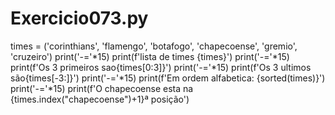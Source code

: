 # Exercicio073.py

times = ('corinthians', 'flamengo', 'botafogo', 'chapecoense', 'gremio', 'cruzeiro')
print('-='*15)
print(f'lista de times {times}')
print('-='*15)
print(f'Os 3 primeiros sao{times[0:3]}')
print('-='*15)
print(f'Os 3 ultimos são{times[-3:]}')
print('-='*15)
print(f'Em ordem alfabetica: {sorted(times)}')
print('-='*15)
print(f'O chapecoense esta na  {times.index("chapecoense")+1}ª posição')
